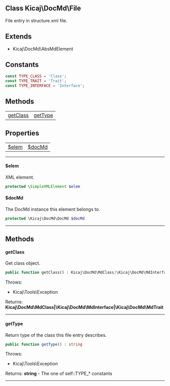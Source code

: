 ## Class Kicaj\DocMd\File
File entry in structure.xml file.

## Extends

- Kicaj\DocMd\AbsMdElement

## Constants

```php
const TYPE_CLASS = 'Class';
const TYPE_TRAIT = 'Trait';
const TYPE_INTERFACE = 'Interface';
```

## Methods

|                        |                        |
| ---------------------- | ---------------------- |
| [getClass](#getclass)  |  [getType](#gettype)   |

## Properties

|                    |                    |
| ------------------ | ------------------ |
|   [$elem](#elem)   |  [$docMd](#docmd)  |

-------

#### $elem
XML element.

```php
protected \SimpleXMLElement $elem
```

#### $docMd
The DocMd instance this element belongs to.

```php
protected \Kicaj\DocMd\DocMd $docMd
```

-------
## Methods
#### getClass
Get class object.
```php
public function getClass() : Kicaj\DocMd\MdClass|\Kicaj\DocMd\MdInterface|\Kicaj\DocMd\MdTrait
```

Throws:
- Kicaj\Tools\Exception

Returns: **Kicaj\DocMd\MdClass|\Kicaj\DocMd\MdInterface|\Kicaj\DocMd\MdTrait**

-------
#### getType
Return type of the class this file entry describes.
```php
public function getType() : string
```

Throws:
- Kicaj\Tools\Exception

Returns: **string** - The one of self::TYPE_* constants

-------

